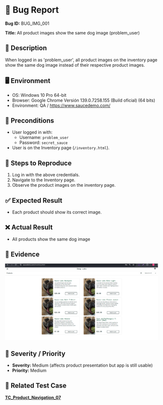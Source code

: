# 🐞 Bug Report

**Bug ID:** BUG_IMG_001

**Title:** All product images show the same dog image (problem_user)  

## 📌 Description
When logged in as 'problem_user', all product images on the inventory page show the same dog image instead of their respective product images.

## 🖥️ Environment
- OS: Windows 10 Pro 64-bit  
- Browser: Google Chrome Versión 139.0.7258.155 (Build oficial) (64 bits)  
- Environment: QA / https://www.saucedemo.com/  

## 🔎 Preconditions
- User logged in with:
  - Username: `problem_user`
  - Password: `secret_sauce`
- User is on the Inventory page (`/inventory.html`).

## 📝 Steps to Reproduce
1. Log in with the above credentials.  
2. Navigate to the Inventory page.  
3. Observe the product images on the inventory page. 


## ✅ Expected Result
- Each product should show its correct image. 

## ❌ Actual Result
- All products show the same dog image

## 📂 Evidence
![Bug_product_navigation](./1_bug_product_navigation.png)  

## 🎯 Severity / Priority
- **Severity:** Medium (affects product presentation but app is still usable)  
- **Priority:** Medium  

## 🔗 Related Test Case
[**TC_Product_Navigation_07**](../../02_test_cases/2_product_navigation/product_navigation1.png)

